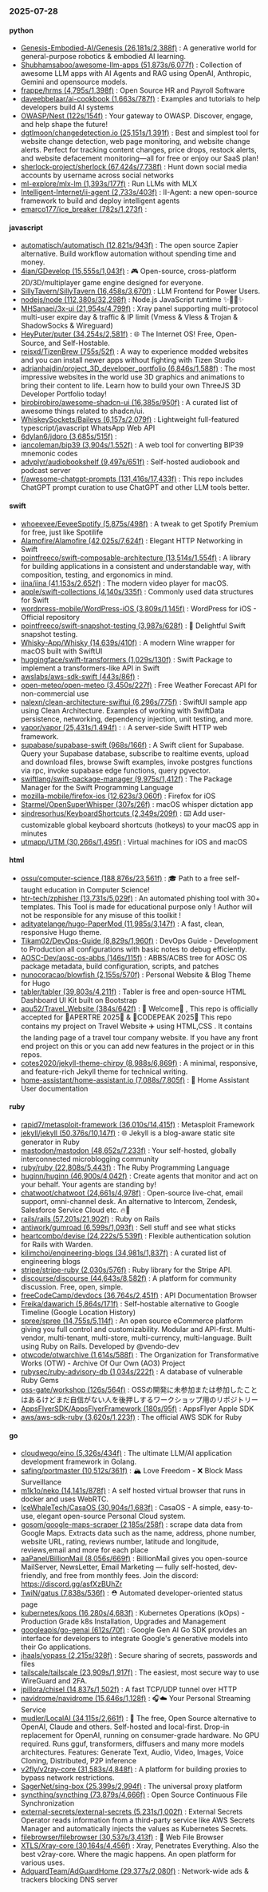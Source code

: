 ### 2025-07-28

#### python
* [Genesis-Embodied-AI/Genesis (26,181s/2,388f)](https://github.com/Genesis-Embodied-AI/Genesis) : A generative world for general-purpose robotics & embodied AI learning.
* [Shubhamsaboo/awesome-llm-apps (51,873s/6,077f)](https://github.com/Shubhamsaboo/awesome-llm-apps) : Collection of awesome LLM apps with AI Agents and RAG using OpenAI, Anthropic, Gemini and opensource models.
* [frappe/hrms (4,795s/1,398f)](https://github.com/frappe/hrms) : Open Source HR and Payroll Software
* [daveebbelaar/ai-cookbook (1,663s/787f)](https://github.com/daveebbelaar/ai-cookbook) : Examples and tutorials to help developers build AI systems
* [OWASP/Nest (122s/154f)](https://github.com/OWASP/Nest) : Your gateway to OWASP. Discover, engage, and help shape the future!
* [dgtlmoon/changedetection.io (25,151s/1,391f)](https://github.com/dgtlmoon/changedetection.io) : Best and simplest tool for website change detection, web page monitoring, and website change alerts. Perfect for tracking content changes, price drops, restock alerts, and website defacement monitoring—all for free or enjoy our SaaS plan!
* [sherlock-project/sherlock (67,424s/7,738f)](https://github.com/sherlock-project/sherlock) : Hunt down social media accounts by username across social networks
* [ml-explore/mlx-lm (1,393s/177f)](https://github.com/ml-explore/mlx-lm) : Run LLMs with MLX
* [Intelligent-Internet/ii-agent (2,733s/403f)](https://github.com/Intelligent-Internet/ii-agent) : II-Agent: a new open-source framework to build and deploy intelligent agents
* [emarco177/ice_breaker (782s/1,273f)](https://github.com/emarco177/ice_breaker) : 

#### javascript
* [automatisch/automatisch (12,821s/943f)](https://github.com/automatisch/automatisch) : The open source Zapier alternative. Build workflow automation without spending time and money.
* [4ian/GDevelop (15,555s/1,043f)](https://github.com/4ian/GDevelop) : 🎮 Open-source, cross-platform 2D/3D/multiplayer game engine designed for everyone.
* [SillyTavern/SillyTavern (16,458s/3,670f)](https://github.com/SillyTavern/SillyTavern) : LLM Frontend for Power Users.
* [nodejs/node (112,380s/32,298f)](https://github.com/nodejs/node) : Node.js JavaScript runtime ✨🐢🚀✨
* [MHSanaei/3x-ui (21,954s/4,799f)](https://github.com/MHSanaei/3x-ui) : Xray panel supporting multi-protocol multi-user expire day & traffic & IP limit (Vmess & Vless & Trojan & ShadowSocks & Wireguard)
* [HeyPuter/puter (34,254s/2,581f)](https://github.com/HeyPuter/puter) : 🌐 The Internet OS! Free, Open-Source, and Self-Hostable.
* [reisxd/TizenBrew (755s/52f)](https://github.com/reisxd/TizenBrew) : A way to experience modded websites and you can install newer apps without fighting with Tizen Studio
* [adrianhajdin/project_3D_developer_portfolio (6,846s/1,588f)](https://github.com/adrianhajdin/project_3D_developer_portfolio) : The most impressive websites in the world use 3D graphics and animations to bring their content to life. Learn how to build your own ThreeJS 3D Developer Portfolio today!
* [birobirobiro/awesome-shadcn-ui (16,385s/950f)](https://github.com/birobirobiro/awesome-shadcn-ui) : A curated list of awesome things related to shadcn/ui.
* [WhiskeySockets/Baileys (6,157s/2,079f)](https://github.com/WhiskeySockets/Baileys) : Lightweight full-featured typescript/javascript WhatsApp Web API
* [6dylan6/jdpro (3,685s/515f)](https://github.com/6dylan6/jdpro) : 
* [iancoleman/bip39 (3,904s/1,552f)](https://github.com/iancoleman/bip39) : A web tool for converting BIP39 mnemonic codes
* [advplyr/audiobookshelf (9,497s/651f)](https://github.com/advplyr/audiobookshelf) : Self-hosted audiobook and podcast server
* [f/awesome-chatgpt-prompts (131,416s/17,433f)](https://github.com/f/awesome-chatgpt-prompts) : This repo includes ChatGPT prompt curation to use ChatGPT and other LLM tools better.

#### swift
* [whoeevee/EeveeSpotify (5,875s/498f)](https://github.com/whoeevee/EeveeSpotify) : A tweak to get Spotify Premium for free, just like Spotilife
* [Alamofire/Alamofire (42,025s/7,624f)](https://github.com/Alamofire/Alamofire) : Elegant HTTP Networking in Swift
* [pointfreeco/swift-composable-architecture (13,514s/1,554f)](https://github.com/pointfreeco/swift-composable-architecture) : A library for building applications in a consistent and understandable way, with composition, testing, and ergonomics in mind.
* [iina/iina (41,153s/2,652f)](https://github.com/iina/iina) : The modern video player for macOS.
* [apple/swift-collections (4,140s/335f)](https://github.com/apple/swift-collections) : Commonly used data structures for Swift
* [wordpress-mobile/WordPress-iOS (3,809s/1,145f)](https://github.com/wordpress-mobile/WordPress-iOS) : WordPress for iOS - Official repository
* [pointfreeco/swift-snapshot-testing (3,987s/628f)](https://github.com/pointfreeco/swift-snapshot-testing) : 📸 Delightful Swift snapshot testing.
* [Whisky-App/Whisky (14,639s/410f)](https://github.com/Whisky-App/Whisky) : A modern Wine wrapper for macOS built with SwiftUI
* [huggingface/swift-transformers (1,029s/130f)](https://github.com/huggingface/swift-transformers) : Swift Package to implement a transformers-like API in Swift
* [awslabs/aws-sdk-swift (443s/86f)](https://github.com/awslabs/aws-sdk-swift) : 
* [open-meteo/open-meteo (3,450s/227f)](https://github.com/open-meteo/open-meteo) : Free Weather Forecast API for non-commercial use
* [nalexn/clean-architecture-swiftui (6,296s/775f)](https://github.com/nalexn/clean-architecture-swiftui) : SwiftUI sample app using Clean Architecture. Examples of working with SwiftData persistence, networking, dependency injection, unit testing, and more.
* [vapor/vapor (25,431s/1,494f)](https://github.com/vapor/vapor) : 💧 A server-side Swift HTTP web framework.
* [supabase/supabase-swift (968s/166f)](https://github.com/supabase/supabase-swift) : A Swift client for Supabase. Query your Supabase database, subscribe to realtime events, upload and download files, browse Swift examples, invoke postgres functions via rpc, invoke supabase edge functions, query pgvector.
* [swiftlang/swift-package-manager (9,975s/1,412f)](https://github.com/swiftlang/swift-package-manager) : The Package Manager for the Swift Programming Language
* [mozilla-mobile/firefox-ios (12,623s/3,060f)](https://github.com/mozilla-mobile/firefox-ios) : Firefox for iOS
* [Starmel/OpenSuperWhisper (307s/26f)](https://github.com/Starmel/OpenSuperWhisper) : macOS whisper dictation app
* [sindresorhus/KeyboardShortcuts (2,349s/209f)](https://github.com/sindresorhus/KeyboardShortcuts) : ⌨️ Add user-customizable global keyboard shortcuts (hotkeys) to your macOS app in minutes
* [utmapp/UTM (30,266s/1,495f)](https://github.com/utmapp/UTM) : Virtual machines for iOS and macOS

#### html
* [ossu/computer-science (188,876s/23,561f)](https://github.com/ossu/computer-science) : 🎓 Path to a free self-taught education in Computer Science!
* [htr-tech/zphisher (13,731s/5,029f)](https://github.com/htr-tech/zphisher) : An automated phishing tool with 30+ templates. This Tool is made for educational purpose only ! Author will not be responsible for any misuse of this toolkit !
* [adityatelange/hugo-PaperMod (11,985s/3,147f)](https://github.com/adityatelange/hugo-PaperMod) : A fast, clean, responsive Hugo theme.
* [Tikam02/DevOps-Guide (8,829s/1,960f)](https://github.com/Tikam02/DevOps-Guide) : DevOps Guide - Development to Production all configurations with basic notes to debug efficiently.
* [AOSC-Dev/aosc-os-abbs (146s/115f)](https://github.com/AOSC-Dev/aosc-os-abbs) : ABBS/ACBS tree for AOSC OS package metadata, build configuration, scripts, and patches
* [nunocoracao/blowfish (2,155s/570f)](https://github.com/nunocoracao/blowfish) : Personal Website & Blog Theme for Hugo
* [tabler/tabler (39,803s/4,211f)](https://github.com/tabler/tabler) : Tabler is free and open-source HTML Dashboard UI Kit built on Bootstrap
* [apu52/Travel_Website (384s/642f)](https://github.com/apu52/Travel_Website) : 🚀 Welcome🌈 , This repo is officially accepted for 🌟APERTRE 2025🌟 & 🌟CODEPEAK 2025🌟 This repo contains my project on Travel Website ✈️ using HTML,CSS . It contains the landing page of a travel tour company website. If you have any front end project on this or you can add new features in the project or in this repos.
* [cotes2020/jekyll-theme-chirpy (8,988s/6,869f)](https://github.com/cotes2020/jekyll-theme-chirpy) : A minimal, responsive, and feature-rich Jekyll theme for technical writing.
* [home-assistant/home-assistant.io (7,088s/7,805f)](https://github.com/home-assistant/home-assistant.io) : 📘 Home Assistant User documentation

#### ruby
* [rapid7/metasploit-framework (36,010s/14,415f)](https://github.com/rapid7/metasploit-framework) : Metasploit Framework
* [jekyll/jekyll (50,376s/10,147f)](https://github.com/jekyll/jekyll) : 🌐 Jekyll is a blog-aware static site generator in Ruby
* [mastodon/mastodon (48,652s/7,233f)](https://github.com/mastodon/mastodon) : Your self-hosted, globally interconnected microblogging community
* [ruby/ruby (22,808s/5,443f)](https://github.com/ruby/ruby) : The Ruby Programming Language
* [huginn/huginn (46,900s/4,042f)](https://github.com/huginn/huginn) : Create agents that monitor and act on your behalf. Your agents are standing by!
* [chatwoot/chatwoot (24,661s/4,978f)](https://github.com/chatwoot/chatwoot) : Open-source live-chat, email support, omni-channel desk. An alternative to Intercom, Zendesk, Salesforce Service Cloud etc. 🔥💬
* [rails/rails (57,201s/21,902f)](https://github.com/rails/rails) : Ruby on Rails
* [antiwork/gumroad (6,599s/1,093f)](https://github.com/antiwork/gumroad) : Sell stuff and see what sticks
* [heartcombo/devise (24,222s/5,539f)](https://github.com/heartcombo/devise) : Flexible authentication solution for Rails with Warden.
* [kilimchoi/engineering-blogs (34,981s/1,837f)](https://github.com/kilimchoi/engineering-blogs) : A curated list of engineering blogs
* [stripe/stripe-ruby (2,030s/576f)](https://github.com/stripe/stripe-ruby) : Ruby library for the Stripe API.
* [discourse/discourse (44,643s/8,582f)](https://github.com/discourse/discourse) : A platform for community discussion. Free, open, simple.
* [freeCodeCamp/devdocs (36,764s/2,451f)](https://github.com/freeCodeCamp/devdocs) : API Documentation Browser
* [Freika/dawarich (5,864s/171f)](https://github.com/Freika/dawarich) : Self-hostable alternative to Google Timeline (Google Location History)
* [spree/spree (14,755s/5,114f)](https://github.com/spree/spree) : An open source eCommerce platform giving you full control and customizability. Modular and API-first. Multi-vendor, multi-tenant, multi-store, multi-currency, multi-language. Built using Ruby on Rails. Developed by @vendo-dev
* [otwcode/otwarchive (1,614s/588f)](https://github.com/otwcode/otwarchive) : The Organization for Transformative Works (OTW) - Archive Of Our Own (AO3) Project
* [rubysec/ruby-advisory-db (1,034s/222f)](https://github.com/rubysec/ruby-advisory-db) : A database of vulnerable Ruby Gems
* [oss-gate/workshop (126s/564f)](https://github.com/oss-gate/workshop) : OSSの開発に未参加または参加したことはあるけどまだ自信がない人を後押しするワークショップ用のリポジトリー
* [AppsFlyerSDK/AppsFlyerFramework (180s/95f)](https://github.com/AppsFlyerSDK/AppsFlyerFramework) : AppsFlyer Apple SDK
* [aws/aws-sdk-ruby (3,620s/1,223f)](https://github.com/aws/aws-sdk-ruby) : The official AWS SDK for Ruby

#### go
* [cloudwego/eino (5,326s/434f)](https://github.com/cloudwego/eino) : The ultimate LLM/AI application development framework in Golang.
* [safing/portmaster (10,512s/361f)](https://github.com/safing/portmaster) : 🏔 Love Freedom - ❌ Block Mass Surveillance
* [m1k1o/neko (14,141s/878f)](https://github.com/m1k1o/neko) : A self hosted virtual browser that runs in docker and uses WebRTC.
* [IceWhaleTech/CasaOS (30,904s/1,683f)](https://github.com/IceWhaleTech/CasaOS) : CasaOS - A simple, easy-to-use, elegant open-source Personal Cloud system.
* [gosom/google-maps-scraper (2,185s/258f)](https://github.com/gosom/google-maps-scraper) : scrape data data from Google Maps. Extracts data such as the name, address, phone number, website URL, rating, reviews number, latitude and longitude, reviews,email and more for each place
* [aaPanel/BillionMail (8,056s/669f)](https://github.com/aaPanel/BillionMail) : BillionMail gives you open-source MailServer, NewsLetter, Email Marketing — fully self-hosted, dev-friendly, and free from monthly fees. Join the discord: https://discord.gg/asfXzBUhZr
* [TwiN/gatus (7,838s/536f)](https://github.com/TwiN/gatus) : ⛑ Automated developer-oriented status page
* [kubernetes/kops (16,280s/4,683f)](https://github.com/kubernetes/kops) : Kubernetes Operations (kOps) - Production Grade k8s Installation, Upgrades and Management
* [googleapis/go-genai (612s/70f)](https://github.com/googleapis/go-genai) : Google Gen AI Go SDK provides an interface for developers to integrate Google's generative models into their Go applications.
* [jhaals/yopass (2,215s/328f)](https://github.com/jhaals/yopass) : Secure sharing of secrets, passwords and files
* [tailscale/tailscale (23,909s/1,917f)](https://github.com/tailscale/tailscale) : The easiest, most secure way to use WireGuard and 2FA.
* [jpillora/chisel (14,837s/1,502f)](https://github.com/jpillora/chisel) : A fast TCP/UDP tunnel over HTTP
* [navidrome/navidrome (15,646s/1,128f)](https://github.com/navidrome/navidrome) : 🎧☁️ Your Personal Streaming Service
* [mudler/LocalAI (34,115s/2,661f)](https://github.com/mudler/LocalAI) : 🤖 The free, Open Source alternative to OpenAI, Claude and others. Self-hosted and local-first. Drop-in replacement for OpenAI, running on consumer-grade hardware. No GPU required. Runs gguf, transformers, diffusers and many more models architectures. Features: Generate Text, Audio, Video, Images, Voice Cloning, Distributed, P2P inference
* [v2fly/v2ray-core (31,583s/4,848f)](https://github.com/v2fly/v2ray-core) : A platform for building proxies to bypass network restrictions.
* [SagerNet/sing-box (25,399s/2,994f)](https://github.com/SagerNet/sing-box) : The universal proxy platform
* [syncthing/syncthing (73,879s/4,666f)](https://github.com/syncthing/syncthing) : Open Source Continuous File Synchronization
* [external-secrets/external-secrets (5,231s/1,002f)](https://github.com/external-secrets/external-secrets) : External Secrets Operator reads information from a third-party service like AWS Secrets Manager and automatically injects the values as Kubernetes Secrets.
* [filebrowser/filebrowser (30,537s/3,413f)](https://github.com/filebrowser/filebrowser) : 📂 Web File Browser
* [XTLS/Xray-core (30,164s/4,456f)](https://github.com/XTLS/Xray-core) : Xray, Penetrates Everything. Also the best v2ray-core. Where the magic happens. An open platform for various uses.
* [AdguardTeam/AdGuardHome (29,377s/2,080f)](https://github.com/AdguardTeam/AdGuardHome) : Network-wide ads & trackers blocking DNS server
